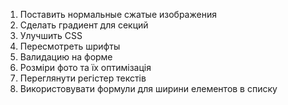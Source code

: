 1. Поставить нормальные сжатые изображения
2. Сделать градиент для секций
3. Улучшить CSS
4. Пересмотреть шрифты
5. Валидацию на форме
6. Розміри фото та їх оптимізація
7. Переглянути регістер текстів
8. Використовувати формули для ширини елементов в списку
